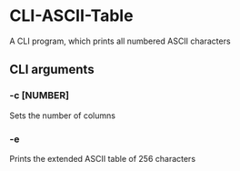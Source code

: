 # CLI-ASCII-Table
A CLI program, which prints all numbered ASCII characters

## CLI arguments
### -c [NUMBER]
Sets the number of columns

### -e
Prints the extended ASCII table of 256 characters
